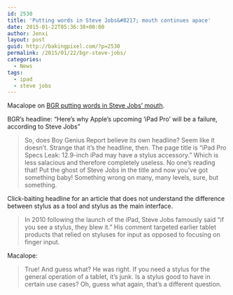 ```yaml
---
id: 2530
title: 'Putting words in Steve Jobs&#8217; mouth continues apace'
date: 2015-01-22T05:36:38+00:00
author: Jenxi
layout: post
guid: http://bakingpixel.com/?p=2530
permalink: /2015/01/22/bgr-steve-jobs/
categories:
  - News
tags:
  - ipad
  - steve jobs
---
```

Macalope on [BGR putting words in Steve Jobs&#8217; mouth](http://www.macworld.com/article/2871919/never-say-never-again.html).

BGR&#8217;s headline: “Here’s why Apple’s upcoming ‘iPad Pro’ will be a failure, according to Steve Jobs”

> So, does Boy Genius Report believe its own headline? Seem like it doesn’t. Strange that it’s the headline, then. The page title is “iPad Pro Specs Leak: 12.9-inch iPad may have a stylus accessory.” Which is less salacious and therefore completely useless. No one’s reading that! Put the ghost of Steve Jobs in the title and now you’ve got something baby! Something wrong on many, many levels, sure, but something. 

Click-baiting headline for an article that does not understand the difference between stylus as a tool and stylus as the main interface.

> In 2010 following the launch of the iPad, Steve Jobs famously said “if you see a stylus, they blew it.” His comment targeted earlier tablet products that relied on styluses for input as opposed to focusing on finger input. 

Macalope:

> True! And guess what? He was right. If you need a stylus for the general operation of a tablet, it’s junk. Is a stylus good to have in certain use cases? Oh, guess what again, that’s a different question.